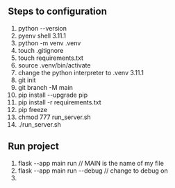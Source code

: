 ## Steps to configuration 

1. python --version
2. pyenv shell 3.11.1
3. python -m venv .venv
4. touch .gitignore
5. touch requirements.txt
6. source .venv/bin/activate
7. change the python interpreter to .venv 3.11.1 
8. git init
9. git branch -M main
10. pip install --upgrade pip
11. pip install -r requirements.txt 
12. pip freeze
13. chmod 777 run_server.sh
14. ./run_server.sh

## Run project
1. flask --app main run // MAIN is the name of my file
2. flask --app main run --debug // change to debug on
3. 
